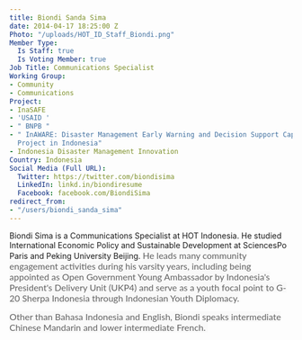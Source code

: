 ```yaml
---
title: Biondi Sanda Sima
date: 2014-04-17 18:25:00 Z
Photo: "/uploads/HOT_ID_Staff_Biondi.png"
Member Type:
  Is Staff: true
  Is Voting Member: true
Job Title: Communications Specialist
Working Group:
- Community
- Communications
Project:
- InaSAFE
- 'USAID '
- " BNPB "
- " InAWARE: Disaster Management Early Warning and Decision Support Capacity Enhancement
  Project in Indonesia"
- Indonesia Disaster Management Innovation
Country: Indonesia
Social Media (Full URL):
  Twitter: https://twitter.com/biondisima
  LinkedIn: linkd.in/biondiresume
  Facebook: facebook.com/BiondiSima
redirect_from:
- "/users/biondi_sanda_sima"
---
```


<p>Biondi Sima is a Communications Specialist at HOT Indonesia. He studied International Economic Policy and Sustainable Development at SciencesPo Paris and Peking University Beijing.&nbsp;<span style="color: #626262; font-family: Lato, Arial, Tahoma, sans-serif; font-size: 16px; font-style: normal; font-variant-caps: normal; text-align: right; background-color: #f9f9f9;">He leads many community engagement activities during his varsity years, including being appointed as Open Government Young Ambassador by Indonesia's President's Delivery Unit (UKP4) and serve as a youth focal point to G-20 Sherpa Indonesia through Indonesian Youth Diplomacy.</span></p><p><span style="color: #626262; font-family: Lato, Arial, Tahoma, sans-serif; font-size: 16px; font-style: normal; font-variant-caps: normal; text-align: right; background-color: #f9f9f9;">Other than Bahasa Indonesia and English, Biondi speaks intermediate Chinese Mandarin and lower intermediate French.&nbsp;</span></p>
